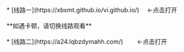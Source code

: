 <br>
* [线路一](https://xbxmt.github.io/vi.github.io/) 　←点击打开
<br>
<br>
**如遇卡顿，请切换线路观看**
<br>
<br>
* [线路二](https://a24.lqbzdymahh.com/) 　　←点击打开
